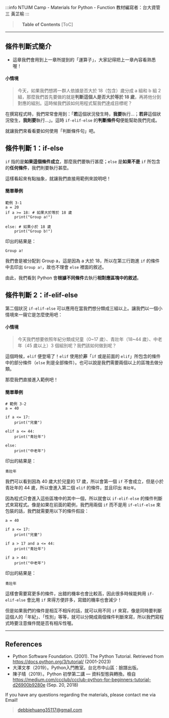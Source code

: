 :::info
NTUIM Camp - Materials for Python - Function
教材編寫者：台大資管三 黃芷榆
:::


>　**Table of Contents**
[ToC]
---
## 條件判斷式簡介
* 這章我們會用到上一章所提到的「運算子」，大家記得把上一章內容看熟悉喔！
#### 小情境
> 今天，如果我們想將一群人依據是否大於 18（包含）歲分成 a 組和 b 組 2 組，那麼我們首先要做的就是**判斷這個人是否大於等於 18 歲**，再將他分到對應的組別。這時候我們該如何用程式幫我們達成目標呢？


在撰寫程式時，我們常常會用到：「**若**這個狀況發生時，**我要**執行…；**若非**這個狀況發生，**我則要**執行…」。這時 ```if-elif-else``` 的**判斷條件句**便能幫助我們完成。

就讓我們來看看要如何使用「判斷條件句」吧。

## 條件判斷  1：if-else
```if``` 指的是**如果這個條件成立**，那麼我們要執行甚麼；```else``` 是**如果不是** ```if``` 所包含的**任何條件**，我們則要執行甚麼。

這樣看起來有點抽象，就讓我們直接用範例來說明吧！

#### 簡單舉例

```python=
範例 3-1
a = 20
if a >= 18: # 如果大於等於 18 歲
    print("Group a!")
    
else: # 如果小於 18 歲
    print("Group b!")
```

印出的結果是：
```
Group a!
```

我們會是被分配到 Group a，這是因為 a 大於 18，所以在第三行跑進 ```if``` 的條件中去印出 ```Group a!```，故也不理會 ```else``` 裡面的敘述。

由此，我們看到 Python 會**根據不同條件**去執行**相對應區塊中的敘述**。

## 條件判斷 2：if-elif-else
第二個狀況 ```if-elif-else``` 可以應用在當我們想分類成三組以上。讓我們以一個小情境來一窺它是怎麼使用吧：
#### 小情境
> 今天我們想要依照年紀分類成兒童（0~17 歲）、青壯年（18~44 歲）、中老年（45 歲以上）3 個組別呢？我們該如何做到呢？


這個時候，```elif``` 便登場了！```elif``` 使用於**非**「```if``` 或是前面的 ```elif```」所包含的條件中的部分條件（```else``` 則是全部條件）。也可以說是我們需要兩個以上的區塊去做分類。

那麼我們直接進入範例吧！

#### 簡單舉例
```python=
# 範例 3-2
a = 40

if a <= 17:
    print("兒童")
    
elif a <= 44:
    print("青壯年")
    
else:
    print("中老年")
```

印出的結果是：

```
青壯年
```

我們可以看到因為 40 歲大於兒童的 17 歲，所以會第一個 ```if``` 不會成立，但是小於青壯年的 44 歲，所以會進入第二個 ```elif``` 的條件，並且印出 ```青壯年```。


因為程式只會進入這些區塊中的其中一個，所以就會以 ```if-elif-else``` 的條件判斷式來寫程式。像是如果在前面的範例，我們用兩個 ```if``` 而不是用 ```if-elif-else``` 來包裝的話，我們就需要用以下的條件假設：

```python=
a = 40

if a <= 17:
    print("兒童")
    
if a > 17 and a <= 44:
    print("青壯年")
    
if a > 44:
    print("中老年")
```

印出的結果是：
```
青壯年
```

這樣會需要寫更多的條件，出錯的機率也會比較高，因此很多時候能夠用 ```if-elif-else``` 會比用 ```if``` 來得方便許多，寫錯的機率也會減少！

但是如果我們的條件是相互不相斥的話，就可以用不同 ```if``` 來寫，像是同時要判斷這個人的「年紀」、「性別」等等，就可以分開成兩個條件判斷來寫，所以我們寫程式時要注意條件間是否有相斥性喔。

---
## References

* Python Software Foundation. (2001). The Python Tutorial. Retrieved from https://docs.python.org/3/tutorial/ (2001-2023)
* 大澤文孝（2019）。Python入門教室。台北市中山區：臉譜出版。
* 陳子晴（2019）。Python 初學第二講 — 資料型態與轉換。檢自 https://medium.com/ccclub/ccclub-python-for-beginners-tutorial-d26900b9280e (Sep. 20, 2018)


If you have any questions regarding the materials, please contact me via Email! 
> debbiehuang35117@gmail.com
